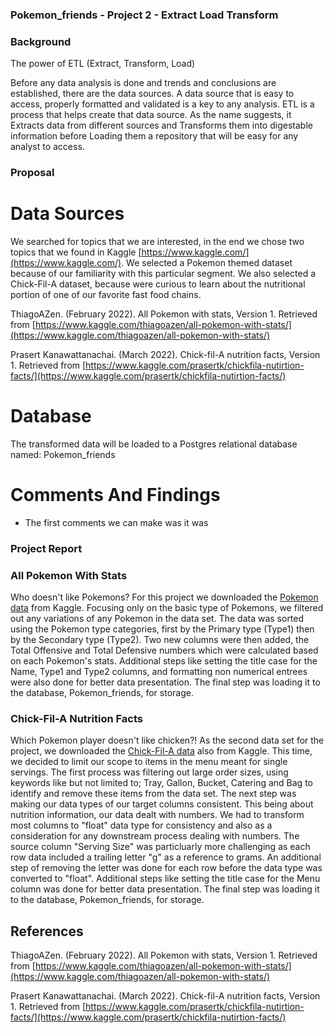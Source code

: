 ### Pokemon_friends - Project 2 - Extract Load Transform

### Background

The power of ETL (Extract, Transform, Load)

Before any data analysis is done and trends and conclusions are established, there are the data sources. A data source that is easy to access, properly formatted and validated is a key to any analysis. ETL is a process that helps create that data source. As the name suggests, it Extracts data from different sources and Transforms them into digestable information before Loading them a repository that will be easy for any analyst to access. 

### Proposal

# Data Sources

We searched for topics that we are interested, in the end we chose two topics that we found in Kaggle [https://www.kaggle.com/](https://www.kaggle.com/). We selected a Pokemon themed dataset because of our familiarity with this particular segment. We also selected a Chick-Fil-A dataset, because were curious to learn about the nutritional portion of one of our favorite fast food chains.


ThiagoAZen. (February 2022). All Pokemon with stats, Version 1. Retrieved from [https://www.kaggle.com/thiagoazen/all-pokemon-with-stats/](https://www.kaggle.com/thiagoazen/all-pokemon-with-stats/)

Prasert Kanawattanachai. (March 2022). Chick-fil-A nutrition facts, Version 1. Retrieved from [https://www.kaggle.com/prasertk/chickfila-nutirtion-facts/](https://www.kaggle.com/prasertk/chickfila-nutirtion-facts/)

# Database 

The transformed data will be loaded to a Postgres relational database named: Pokemon_friends

# Comments And Findings

- The first comments we can make was it was 



### Project Report

### All Pokemon With Stats

Who doesn't like Pokemons? For this project we downloaded the [Pokemon data](PokemonDb.csv) from Kaggle. Focusing only on the basic type of Pokemons, we filtered out any variations of any Pokemon in the data set. The data was sorted using the Pokemon type categories, first by the Primary type (Type1) then by the Secondary type (Type2). Two new columns were then added, the Total Offensive and Total Defensive numbers which were calculated based on each Pokemon's stats. Additional steps like setting the title case for the Name, Type1 and Type2 columns, and formatting non numerical entrees were also done for better data presentation. The final step was loading it to the database, Pokemon_friends, for storage.
 
### Chick-Fil-A Nutrition Facts

Which Pokemon player doesn't like chicken?! As the second data set for the project, we downloaded the [Chick-Fil-A data](chick-fil-a-nutrition.csv) also from Kaggle. This time, we decided to limit our scope to items in the menu meant for single servings. The first process was filtering out large order sizes, using keywords like but not limited to; Tray, Gallon, Bucket, Catering and Bag to identify and remove these items from the data set. The next step was making our data types of our target columns consistent. This being about nutrition information, our data dealt with numbers. We had to transform most columns to "float" data type for consistency and also as a consideration for any downstream process dealing with numbers. The source column "Serving Size" was particluarly more challenging as each row data included a trailing letter "g" as a reference to grams. An additional step of removing the letter was done for each row before the data type was converted to "float". Additional steps like setting the title case for the Menu column was done for better data presentation. The final step was loading it to the database, Pokemon_friends, for storage.

## References

ThiagoAZen. (February 2022). All Pokemon with stats, Version 1. Retrieved from [https://www.kaggle.com/thiagoazen/all-pokemon-with-stats/](https://www.kaggle.com/thiagoazen/all-pokemon-with-stats/)

Prasert Kanawattanachai. (March 2022). Chick-fil-A nutrition facts, Version 1. Retrieved from [https://www.kaggle.com/prasertk/chickfila-nutirtion-facts/](https://www.kaggle.com/prasertk/chickfila-nutirtion-facts/)



